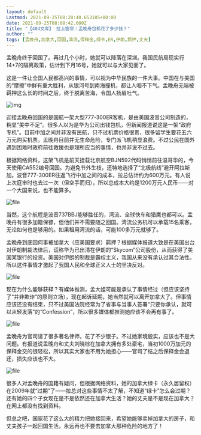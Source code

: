 ```yaml
---
layout: default
Lastmod: 2021-09-25T08:20:40.653185+00:00
date: 2021-09-25T08:08:42.000Z
title: "【404文库】 拉上窗帘｜孟晚舟包机花了多少钱？"
author: ""
tags: [孟晚舟,加拿大,回国,湾流,保释金,绿卡,ER,伊朗,羁押,丈夫]
---
```


孟晚舟终于回国了。再过几个小时，她就可以降落在深圳。我国民航局现实行14+7的隔离政策，估计到下月16号，她就可以与大家见面了。

这是一件让全国人民都高兴的事情，可以视为中华民族的一件大事。中国在与美国的“摩擦”中鲜有重大胜利，从银河号到南海撞机，都让人咽不下气。孟晚舟无端被羁押这么长的时间之后，终于脱离苦海，令国人扬眉吐气。

![img](https://images.weserv.nl/?url=https%3A//mmbiz.qpic.cn/mmbiz_jpg/41d08x6C45tUf77ojQ9ztu0cVFLN6XTSjzBQK0AYv7t9kbQHVc26JnAOOicoAeOvnOYO19mcfU7OdRvJTjPYB6Q/640)

迎接孟晚舟回国的是国航一架大型777-300ER客机，是由美国波音公司制造的，稍显“美中不足”。很多人以为是华为公司出钱包机，但新闻报道说这是一架“政府专机”。目前中加之间并非没有民航，只不过机票价格很贵，很多留学生要花五六万元购买机票。孟晚舟目前并无生命危险，专门派飞机稍显浪费。不过公民在国外遇到困难时政府前往救援也是理所应当的事情，也并非说不过去。

根据网络资料，这架飞机是前天挂载北京航空BJN592代码悄悄前往温哥华的，今天使用CA552编号回国。为避免节外生枝，还特地选择了“北极航线”避开阿拉斯加。波音777-300ER往返飞行中加之间的成本，拉总估计约为600万元。有人说上次庭审时也去过一次（但空手而归），所以总成本大约是1200万元人民币——对一个大国来说，也不能算多。

![file](https://images.weserv.nl/?url=https%3A//chinadigitaltimes.net/chinese/files/2021/09/image-1632557099766.png)

当然，这个航程是波音737BBJ能够胜任的，湾流、全球快车和猎鹰也都可以。孟晚舟有很多加籍保镖，但他们并不需要随之回国。湾流公务机可以承载15名乘客，无论如何也是够用的。如果租用湾流的话，可能100多万元就够了。

孟晚舟到底因何事被加拿大（应美国要求）羁押？根据媒体报道大致是在美国出台对伊朗制裁法律后，谎称华为已出清在伊朗的“Skycom”公司股份，从而获得了美国某银行的投资。美国对伊朗的制裁是霸权主义，我国从来没有承认过其合法性。所以这件事情才激起了我国人民和全球正义人士的坚决反对。

![file](https://images.weserv.nl/?url=https%3A//chinadigitaltimes.net/chinese/files/2021/09/image-1632557116230.png)

现在为什么能够获释？有媒体推测，孟大姐可能是承认了事情经过（但应该坚持了“并非欺诈”的原则立场），现在起诉延期，她当然就可以离开加拿大了。但事情应该还没有结束，只不过美国法院经常为了省事与当事人签署“只要你承认，就可以从轻发落”的“Confession”，所以很多媒体都推测她应该不会再有事了。

![file](https://images.weserv.nl/?url=https%3A//chinadigitaltimes.net/chinese/files/2021/09/image-1632557137519.png)

孟晚舟为官司请了很多著名律师，花了不少银子。不过她家境殷实，应该也不是大问题。有报道说孟晚舟和丈夫刘晓棕在加拿大拥有多处豪宅，当初1000万加元的保释金交的很轻松，所以其实大家也不用为她担心——官司了结之后保释金会退还，损失应该也不大。

![file](https://images.weserv.nl/?url=https%3A//chinadigitaltimes.net/chinese/files/2021/09/image-1632557158448.png)

很多人对孟晚舟的国籍有疑问，但根据网络资料，她的加拿大绿卡（永久居留权）在2009年就“过期”了——拉总对这些事情不太了解，不知道“绿卡”怎么会过期？还有她的四个子女现在是不是依然还在加拿大生活？她的丈夫是不是现在加拿大？在网上都没有找到资料。

但总之吧，国家花了这么大的精力把她接回来，希望她能够卖掉加拿大的房子，和丈夫孩子一起回国生活，永远再也不要去加拿大那种危险的地方了！

